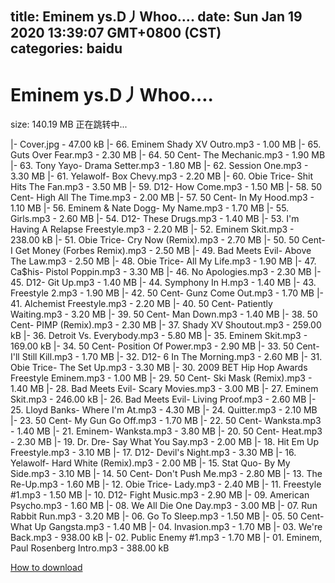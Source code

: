 
title: Eminem ys.D丿Whoo….
date: Sun Jan 19 2020 13:39:07 GMT+0800 (CST)    
categories: baidu
---

# Eminem ys.D丿Whoo….
size: 140.19 MB
 正在跳转中...
 
|- Cover.jpg - 47.00 kB
|- 66. Eminem Shady XV Outro.mp3 - 1.00 MB
|- 65. Guts Over Fear.mp3 - 2.30 MB
|- 64. 50 Cent- The Mechanic.mp3 - 1.90 MB
|- 63. Tony Yayo- Drama Setter.mp3 - 1.80 MB
|- 62. Session One.mp3 - 3.30 MB
|- 61. Yelawolf- Box Chevy.mp3 - 2.20 MB
|- 60. Obie Trice- Shit Hits The Fan.mp3 - 3.50 MB
|- 59. D12- How Come.mp3 - 1.50 MB
|- 58. 50 Cent- High All The Time.mp3 - 2.00 MB
|- 57. 50 Cent- In My Hood.mp3 - 1.10 MB
|- 56. Eminem & Nate Dogg- My Name.mp3 - 1.70 MB
|- 55. Girls.mp3 - 2.60 MB
|- 54. D12- These Drugs.mp3 - 1.40 MB
|- 53. I'm Having A Relapse Freestyle.mp3 - 2.20 MB
|- 52. Eminem Skit.mp3 - 238.00 kB
|- 51. Obie Trice- Cry Now (Remix).mp3 - 2.70 MB
|- 50. 50 Cent- I Get Money (Forbes Remix).mp3 - 2.50 MB
|- 49. Bad Meets Evil- Above The Law.mp3 - 2.50 MB
|- 48. Obie Trice- All My Life.mp3 - 1.90 MB
|- 47. Ca$his- Pistol Poppin.mp3 - 3.30 MB
|- 46. No Apologies.mp3 - 2.30 MB
|- 45. D12- Git Up.mp3 - 1.40 MB
|- 44. Symphony In H.mp3 - 1.40 MB
|- 43. Freestyle 2.mp3 - 1.90 MB
|- 42. 50 Cent- Gunz Come Out.mp3 - 1.70 MB
|- 41. Alchemist Freestyle.mp3 - 2.20 MB
|- 40. 50 Cent- Patiently Waiting.mp3 - 3.20 MB
|- 39. 50 Cent- Man Down.mp3 - 1.40 MB
|- 38. 50 Cent- PIMP (Remix).mp3 - 2.30 MB
|- 37. Shady XV Shoutout.mp3 - 259.00 kB
|- 36. Detroit Vs. Everybody.mp3 - 5.80 MB
|- 35. Eminem Skit.mp3 - 169.00 kB
|- 34. 50 Cent- Position Of Power.mp3 - 2.90 MB
|- 33. 50 Cent- I'll Still Kill.mp3 - 1.70 MB
|- 32. D12- 6 In The Morning.mp3 - 2.60 MB
|- 31. Obie Trice- The Set Up.mp3 - 3.30 MB
|- 30. 2009 BET Hip Hop Awards Freestyle Eminem.mp3 - 1.00 MB
|- 29. 50 Cent- Ski Mask (Remix).mp3 - 1.40 MB
|- 28. Bad Meets Evil- Scary Movies.mp3 - 3.00 MB
|- 27. Eminem Skit.mp3 - 246.00 kB
|- 26. Bad Meets Evil- Living Proof.mp3 - 2.60 MB
|- 25. Lloyd Banks- Where I'm At.mp3 - 4.30 MB
|- 24. Quitter.mp3 - 2.10 MB
|- 23. 50 Cent- My Gun Go Off.mp3 - 1.70 MB
|- 22. 50 Cent- Wanksta.mp3 - 1.40 MB
|- 21. Eminem- Wanksta.mp3 - 3.80 MB
|- 20. 50 Cent- Heat.mp3 - 2.30 MB
|- 19. Dr. Dre- Say What You Say.mp3 - 2.00 MB
|- 18. Hit Em Up Freestyle.mp3 - 3.10 MB
|- 17. D12- Devil's Night.mp3 - 3.30 MB
|- 16. Yelawolf- Hard White (Remix).mp3 - 2.00 MB
|- 15. Stat Quo- By My Side.mp3 - 3.10 MB
|- 14. 50 Cent- Don't Push Me.mp3 - 2.80 MB
|- 13. The Re-Up.mp3 - 1.60 MB
|- 12. Obie Trice- Lady.mp3 - 2.40 MB
|- 11. Freestyle #1.mp3 - 1.50 MB
|- 10. D12- Fight Music.mp3 - 2.90 MB
|- 09. American Psycho.mp3 - 1.60 MB
|- 08. We All Die One Day.mp3 - 3.00 MB
|- 07. Run Rabbit Run.mp3 - 3.20 MB
|- 06. Go To Sleep.mp3 - 1.50 MB
|- 05. 50 Cent- What Up Gangsta.mp3 - 1.40 MB
|- 04. Invasion.mp3 - 1.70 MB
|- 03. We're Back.mp3 - 938.00 kB
|- 02. Public Enemy #1.mp3 - 1.70 MB
|- 01. Eminem, Paul Rosenberg Intro.mp3 - 388.00 kB

[How to download](https://bpcam.bemobtrk.com/go/2ceec3aa-1ca2-46d6-b9ff-aaa5c184517c?jno=1951)